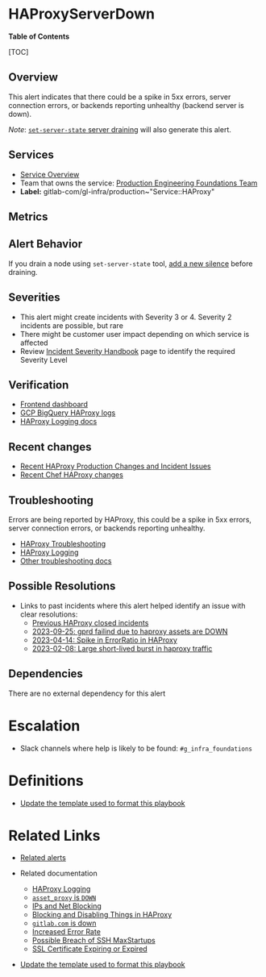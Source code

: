 # HAProxyServerDown

**Table of Contents**

[TOC]

## Overview

This alert indicates that there could be a spike in 5xx errors, server connection errors, or backends reporting unhealthy (backend server is down).

*Note*: [`set-server-state` server draining](https://gitlab.com/gitlab-com/runbooks/-/blob/master/docs/frontend/haproxy.md?ref_type=heads#set-server-state) will also generate this alert.

## Services

- [Service Overview](https://gitlab.com/gitlab-com/runbooks/-/blob/master/docs/frontend/haproxy.md?ref_type=heads)
- Team that owns the service: [Production Engineering Foundations Team](https://handbook.gitlab.com/handbook/engineering/infrastructure/core-platform/systems/gitaly/)
- **Label:** gitlab-com/gl-infra/production~"Service::HAProxy"

## Metrics

## Alert Behavior

If you drain a node using `set-server-state` tool, [add a new silence](https://gitlab.com/gitlab-com/runbooks/-/blob/master/docs/frontend/haproxy.md?ref_type=heads#set-server-state) before draining.

## Severities

- This alert might create incidents with Severity 3 or 4. Severity 2 incidents are possible, but rare
- There might be customer user impact depending on which service is affected
- Review [Incident Severity Handbook](https://handbook.gitlab.com/handbook/engineering/infrastructure/incident-management/#incident-severity) page to identify the required Severity Level

## Verification

- [Frontend dashboard](https://dashboards.gitlab.net/d/frontend-main/frontend3a-overview?orgId=1)
- [GCP BigQuery HAProxy logs](https://console.cloud.google.com/bigquery?referrer=search&project=gitlab-production&ws=!1m4!1m3!3m2!1sgitlab-production!2shaproxy_logs)
- [HAProxy Logging docs](https://gitlab.com/gitlab-com/runbooks/-/blob/master/docs/frontend/haproxy-logging.md)

## Recent changes

- [Recent HAProxy Production Changes and Incident Issues](https://gitlab.com/gitlab-com/gl-infra/production/-/issues/?sort=created_date&state=all&label_name%5B%5D=Service%3A%3AHAProxy&first_page_size=100)
- [Recent Chef HAProxy changes](https://gitlab.com/gitlab-com/gl-infra/chef-repo/-/merge_requests?scope=all&state=merged&label_name[]=Service%3A%3AHAProxy)

## Troubleshooting

Errors are being reported by HAProxy, this could be a spike in 5xx errors, server connection errors, or backends reporting unhealthy.

- [HAProxy Troubleshooting](https://gitlab.com/gitlab-com/runbooks/-/blob/master/docs/frontend/haproxy.md?ref_type=heads#haproxy-alert-troubleshooting)
- [HAProxy Logging](https://gitlab.com/gitlab-com/runbooks/-/blob/master/docs/frontend/haproxy-logging.md)
- [Other troubleshooting docs](https://gitlab.com/gitlab-com/runbooks/-/tree/master/docs/frontend)

## Possible Resolutions

- Links to past incidents where this alert helped identify an issue with clear resolutions:
  - [Previous HAProxy closed incidents](https://gitlab.com/gitlab-com/gl-infra/production/-/issues/?sort=created_date&state=closed&label_name%5B%5D=Service%3A%3AHAProxy&label_name%5B%5D=incident&first_page_size=100)
  - [2023-09-25: gprd failind due to haproxy assets are DOWN](https://gitlab.com/gitlab-com/gl-infra/production/-/issues/16425)
  - [2023-04-14: Spike in ErrorRatio in HAProxy](https://gitlab.com/gitlab-com/gl-infra/production/-/issues/8725)
  - [2023-02-08: Large short-lived burst in haproxy traffic](https://gitlab.com/gitlab-com/gl-infra/production/-/issues/8373)

## Dependencies

There are no external dependency for this alert

# Escalation

- Slack channels where help is likely to be found: `#g_infra_foundations`

# Definitions

- [Update the template used to format this playbook](https://gitlab.com/gitlab-com/runbooks/-/edit/master/docs/template-alert-playbook.md?ref_type=heads)

# Related Links

- [Related alerts](https://gitlab.com/gitlab-com/runbooks/-/tree/master/docs/frontend/alerts?ref_type=heads)
- Related documentation
  - [HAProxy Logging](https://gitlab.com/gitlab-com/runbooks/-/blob/master/docs/frontend/haproxy-logging.md?ref_type=heads)
  - [`asset_proxy` is `DOWN`](https://gitlab.com/gitlab-com/runbooks/-/blob/master/docs/frontend/asset-proxy-down.md?ref_type=heads)
  - [IPs and Net Blocking](https://gitlab.com/gitlab-com/runbooks/-/blob/master/docs/frontend/ban-netblocks-on-haproxy.md?ref_type=heads)
  - [Blocking and Disabling Things in HAProxy](https://gitlab.com/gitlab-com/runbooks/-/blob/master/docs/frontend/block-things-in-haproxy.md?ref_type=heads)
  - [`gitlab.com` is down](https://gitlab.com/gitlab-com/runbooks/-/blob/master/docs/frontend/gitlab-com-is-down.md?ref_type=heads)
  - [Increased Error Rate](https://gitlab.com/gitlab-com/runbooks/-/blob/master/docs/frontend/high-error-rate.md?ref_type=heads)
  - [Possible Breach of SSH MaxStartups](https://gitlab.com/gitlab-com/runbooks/-/blob/master/docs/frontend/ssh-maxstartups-breach.md?ref_type=heads)
  - [SSL Certificate Expiring or Expired](https://gitlab.com/gitlab-com/runbooks/-/blob/master/docs/frontend/ssl_cert.md?ref_type=heads)

- [Update the template used to format this playbook](https://gitlab.com/gitlab-com/runbooks/-/edit/master/docs/template-alert-playbook.md?ref_type=heads)
